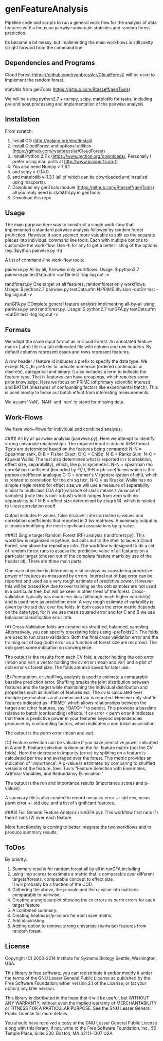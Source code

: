 genFeatureAnalysis
====================

Pipeline code and scripts to run a general work flow for the 
analysis of data features with a focus on pairwise 
univariate statistics and random forest prediction.

Its become a bit messy, but implimenting the main
workflows is still pretty stright forward from the
command line.

Dependencies and Programs
------------------
Cloud Forest (https://github.com/ryanbressler/CloudForest)
will be used to implement the random forest.

statUtils from genTools (https://github.com/Rtasseff/genTools) 

We will be using python2.7 + numpy, scipy, matplotlib
for tasks, including pre and post processing
and implementation of the pairwise analysis.

Installation
-------------------
From scratch:
1. Install GO (http://golang.org/doc/install)
2. Install CloudForest and optional utilities 
(https://github.com/ryanbressler/CloudForest)
3. Install Python 2.7.x (https://www.python.org/downloads/;
Personally I prefer using mac ports at http://www.macports.org/)
  1. You also need Numpy v-1.8.1 
  2. and scipy v-0.14.0
  3. and matplotlib v-1.3.1 (all of which can be 
downloaded and installed using macports).
4. Download my genTools module (https://github.com/Rtasseff/genTools)
all you realy need is statsUtil.py in genTools
5. Download this repo.
  

Usage
------------------
The main purpose here was to construct a single 
work-flow that implemented a standard pairwise analysis 
followed by random forest prediction. However, it soon seemed
more valuable to split up the separate pieces into 
individual command line tools. Each with multiple options 
to customize the work-flow.  Use -h for any to get 
a better listing of the options (eg. $python pairwise.py -h)

A list of command-line work-flow tools:

pairwise.py 
All by all, Pairwise only workflows. Usage: 
$ python2.7 pairwise.py testData.afm -outDir test -log log.out -v

randforest.py 
One target vs all features, randomforest only workflows. Usage:
$ python2.7 pairwise.py testData.afm N:PRIME:division -outDir test -log log.out -v

runGFA.py
COmplete general feature analysis implimenting all-by-all using
pariwise.py and randforest.py. Usage:
$ python2.7 runGFA.py testData.afm -outDir test -log log.out -v

Formats 
------------------
We adopt the same input format as in Cloud Forest.
An annotated feature matrix (.afm) file is a tab 
delineated file with column and row headers. 
By default columns represent cases and rows 
represent features.

A row header / feature id includes a prefix to specify the data type.
We except N:,C:,B: prefixes to indicate numerical (ordered continuous or
discrete), categorical and binary. It also includes a term to indicate
the feature type. That is features can have groupings, which requires
some prior knowledge. Here we focus on PRIME (of primary scientific interest) 
and BATCH (measures of confounding factors like experimental batch).
This is used mostly to tease out batch effect from interesting measurements.

We assum 'NaN', 'NAN' and 'nan' to stand for missing data.
 


Work-Flows
------------------
We have work-flows for individual and combined analysis:

###1) All by all pairwise analysis (pairwise.py): 
Here we attempt to identify strong univariate relationships.
The required input is data in AFM format.
Tests are determined based on the features being compared:
N-N = Spearman rank, B-B = Fisher Exact, C-C = ChiSq,
N-B = Ranks Sum, N-C = Kruskal Wallis.
The test also determines what is reported in r (correlation, 
effect size, separability), which, like p, is symmetric.
N-N = spearman rho correlation coefficient (bounded by -1,1),
B-B = phi coefficient which is the person coefficient analogue 
C-C = cramer's V (generalization of phi), which is related to 
correlation for the chi sq test. N-C = as Kruskal Wallis has no simple 
single metric for effect size,we will use a measure of separability 
similar to multiclass LDA sqrt(variance of class means / variance of samples) 
(note this is non-robust) which ranges from zero with no separability to 1
N-B = effect size determined by z/sqrt(N), which is related to 
t-test correlation coeff

Output includes P-values, false discover rate corrected 
q-values and correlation coefficients that reported in 3 tsv matrices.
A summary output is all made identifying the most significant 
assosiations by q-value.

###2) Single target Random Forest (RF) analysis (randforest.py):
This workflow is organized in python, but calls out
to the shell to launch Cloud Forest, see above for 
repository info. The workflow is designed to do a set 
of random forest runs to assess the predictive value of 
all features on a particular target (chosen out of 
the complete feature matrix by use of the header id).
There are three main parts. 

One main objective is determining relationships 
by considering predictive power of features as 
measured by errors. Internal out of bag error 
can be reported and used as a very rough estimate 
of predictive power. However this will be biased low 
due to over training as the oob samples are 
not used in a particular tree, but will be seen 
in other trees of the forest. Cross-validation 
typically has much less bias (although much higher
variability) and is used here as prediction error.
A very rough estimate of variability is given by 
the std dev over the folds.  In both cases the error
metric depends on the data type, for N we use mean
squared error and for C and B we use balanced 
classification error rate.


(A) Cross-Validation folds are created via stratified,
balanced, sampling.   
Alternatively, you can specify preexisting folds using
-preFoldsDir.  The folds are used to run cross-validation.
Both the final cross validation error and the training 
out of bag (oob) error as a function of forest size are recorded.
The oob gives some indication on convergence.

The output is the results from each CV fold,
a vector holding the oob error (mean and var) a
vector holding the cv error (mean and var) and 
a plot of oob error vs forest size.
The folds are also saved for later use.

(B) Permutation, or shuffling, analysis is used 
to estimate a comparable baseline prediction error.
Shuffling breaks the joint distribution between 
features and the target while maintaining the 
individual distribution and properties such as 
number of features ect. The cv is calculated over
multiple permutations and a mean and var is reported.
Here we only shuffle features indicated as ':PRIME:'
which allows relationships between the target and other 
features, say ':BATCH:' to persist. This provides
a baseline relative to batch (confounding) effects. If
cv error < perm error it indicates that there is predictive
power in your features beyond dependencies produced by
confounding factors, which indicates a non trivial 
association.

The output is the perm error (mean and var).


(C) Feature selection can be valuable if you have 
predictive power indicated in A and B.
Feature selection is done on the full feature matrix
(not the CV folds). Here the decrease 
in impurity (error) by splitting on a feature is calculated
per tree and averaged over the forest. This 
metric provides an indication of 'importance'.
A p-value is estimated by comparing to shuffled 
versions of the feature. See: Tuv's "Feature Selection with 
Ensembles, Artificial Variables, and Redundancy Elimination."

The output is the run and importance results (importance scores 
and p-values).

A summary file is also created to record mean cv error +- std dev,
mean perm error +- std dev, and a list of significant features.
 
###3) Full General Feature Analysis (runGFA.py):
This workflow first runs (1) then it runs (2) over each 
feature.

More functionality is coming to better integrate the two 
workflows and to produce summary results.

ToDos
----------------
By priority:
1. Summary results for random forest all by all in runGFA including 
  1. using imp scores to estimate a metric that 
is comparable over different targets/forests,
comparable concept to effect size.  
It will probably be a fraction of the COD.
  2. Gathering the above, the p-vaule and the 
q-value into matrices comparable to pairwise.
  3. Creating a single barplot showing the 
cv errors vs perm errors for each target feature
  4. A combined summary.
2. Creating heatmaps/p-colors for each save matrix.
3. Add blacklisting
4. Adding option to remove strong univariate (pairwise)
features from random forest. 


License
-------------------

Copyright (C) 2003-2014 Institute for Systems Biology
		     Seattle, Washington, USA.

This library is free software; you can redistribute it and/or
modify it under the terms of the GNU Lesser General Public
License as published by the Free Software Foundation; either
version 2.1 of the License, or (at your option) any later version.

This library is distributed in the hope that it will be useful,
but WITHOUT ANY WARRANTY; without even the implied warranty of
MERCHANTABILITY or FITNESS FOR A PARTICULAR PURPOSE.  See the GNU
Lesser General Public License for more details.

You should have received a copy of the GNU Lesser General Public
License along with this library; if not, write to the Free Software
Foundation, Inc., 59 Temple Place, Suite 330, Boston, MA 02111-1307  USA
